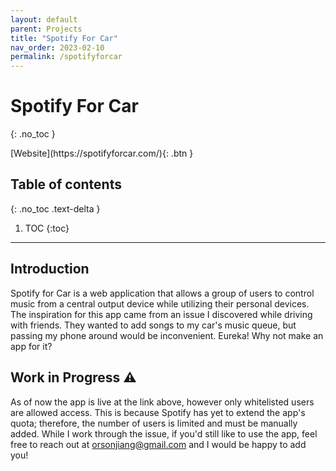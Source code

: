 ```yaml
---
layout: default
parent: Projects
title: "Spotify For Car"
nav_order: 2023-02-10
permalink: /spotifyforcar
---
```


# Spotify For Car
{: .no_toc }

<span class="fs-4">
[Website](https://spotifyforcar.com/){: .btn }
</span>

## Table of contents
{: .no_toc .text-delta }

1. TOC
{:toc}

---

## Introduction
Spotify for Car is a web application that allows a group of users to control music from a central output device while utilizing their personal devices. The inspiration for this app came from an issue I discovered while driving with friends. They wanted to add songs to my car's music queue, but passing my phone around would be inconvenient. Eureka! Why not make an app for it?

## Work in Progress ⚠️
As of now the app is live at the link above, however only whitelisted users are allowed access. This is because Spotify has yet to extend the app's quota; therefore, the number of users is limited and must be manually added. While I work through the issue, if you'd still like to use the app, feel free to reach out at [orsonjiang@gmail.com](mailto:orsonjiang@gmail.com) and I would be happy to add you!